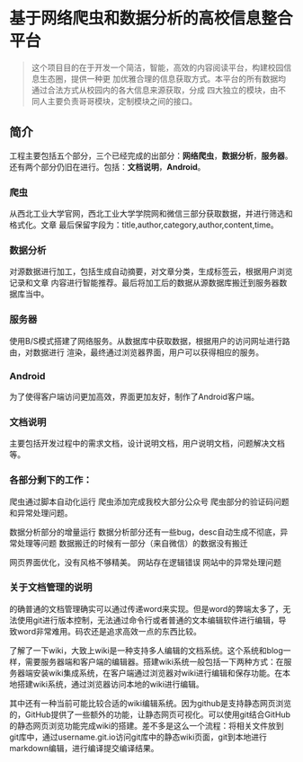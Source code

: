 ﻿# 基于网络爬虫和数据分析的高校信息整合平台
> 这个项目目的在于开发一个简洁，智能，高效的内容阅读平台，构建校园信息生态圈，提供一种更
加优雅合理的信息获取方式。本平台的所有数据均通过合法方式从校园内的各大信息来源获取，分成
四大独立的模块，由不同人主要负责哥哥模块，定制模块之间的接口。

## 简介

工程主要包括五个部分，三个已经完成的出部分：**网络爬虫**，**数据分析**，**服务器**。
还有两个部分仍旧在进行。包括：**文档说明**，**Android**。

### 爬虫
从西北工业大学官网，西北工业大学学院网和微信三部分获取数据，并进行筛选和格式化。文章
最后保留字段为：title,author,category,author,content,time。

### 数据分析
对源数据进行加工，包括生成自动摘要，对文章分类，生成标签云，根据用户浏览记录和文章
内容进行智能推荐。最后将加工后的数据从源数据库搬迁到服务器数据库当中。

### 服务器
使用B/S模式搭建了网络服务。从数据库中获取数据，根据用户的访问网址进行路由，对数据进行
渲染，最终通过浏览器界面，用户可以获得相应的服务。

### Android
为了使得客户端访问更加高效，界面更加友好，制作了Android客户端。

### 文档说明
主要包括开发过程中的需求文档，设计说明文档，用户说明文档，问题解决文档等。

### 各部分剩下的工作：
爬虫通过脚本自动化运行
爬虫添加完成我校大部分公众号
爬虫部分的验证码问题和异常处理问题。

数据分析部分的增量运行
数据分析部分还有一些bug，desc自动生成不彻底，异常处理等问题
数据搬迁的时候有一部分（来自微信）的数据没有搬迁

网页界面优化，没有风格不够精美。
网站存在逻辑错误
网站中的异常处理问题

### 关于文档管理的说明
的确普通的文档管理确实可以通过传递word来实现。但是word的弊端太多了，无法使用git进行版本控制，无法通过命令行或者普通的文本编辑软件进行编辑，导致word非常难用。码农还是追求高效一点的东西比较。

了解了一下wiki，大致上wiki是一种支持多人编辑的文档系统。这个系统和blog一样，需要服务器端和客户端的编辑器。搭建wiki系统一般包括一下两种方式：在服务器端安装wiki集成系统，在客户端通过浏览器对wiki进行编辑和保存功能。在本地搭建wiki系统，通过浏览器访问本地的wiki进行编辑。

其中还有一种当前可能比较合适的wiki编辑系统。因为github是支持静态网页浏览的，GitHub提供了一些额外的功能，让静态网页可视化。可以使用git结合GitHub的静态网页浏览功能完成wiki的搭建。差不多是这么一个流程：将相关文件放到git库中，通过username.git.io访问git库中的静态wiki页面，git到本地进行markdown编辑，进行编译提交编译结果。
